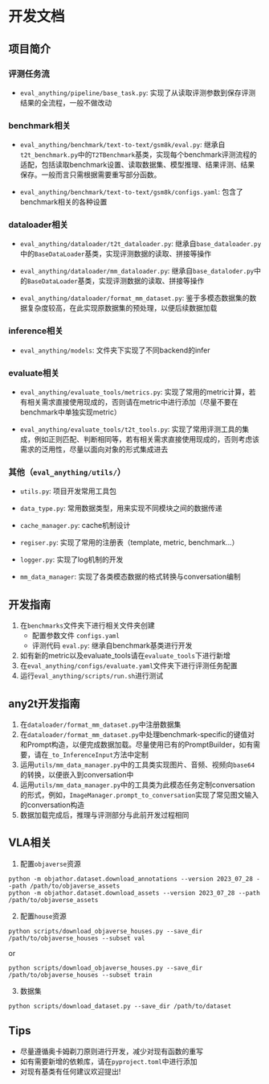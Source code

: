 
# 开发文档

## 项目简介

### 评测任务流

- `eval_anything/pipeline/base_task.py`: 实现了从读取评测参数到保存评测结果的全流程，一般不做改动

### benchmark相关

- `eval_anything/benchmark/text-to-text/gsm8k/eval.py`: 继承自`t2t_benchmark.py`中的`T2TBenchmark`基类，实现每个benchmark评测流程的适配，包括读取benchmark设置、读取数据集、模型推理、结果评测、结果保存。一般而言只需根据需要重写部分函数。

- `eval_anything/benchmark/text-to-text/gsm8k/configs.yaml`: 包含了benchmark相关的各种设置

### dataloader相关

- `eval_anything/dataloader/t2t_dataloader.py`: 继承自`base_dataloader.py`中的`BaseDataLoader`基类，实现评测数据的读取、拼接等操作

- `eval_anything/dataloader/mm_dataloader.py`: 继承自`base_dataloder.py`中的`BaseDataLoader`基类，实现评测数据的读取、拼接等操作

- `eval_anything/dataloader/format_mm_dataset.py`: 鉴于多模态数据集的数据复杂度较高，在此实现原数据集的预处理，以便后续数据加载

### inference相关

- `eval_anything/models`: 文件夹下实现了不同backend的infer

### evaluate相关

- `eval_anything/evaluate_tools/metrics.py`: 实现了常用的metric计算，若有相关需求直接使用现成的，否则请在metric中进行添加（尽量不要在benchmark中单独实现metric）

- `eval_anything/evaluate_tools/t2t_tools.py`: 实现了常用评测工具的集成，例如正则匹配、判断相同等，若有相关需求直接使用现成的，否则考虑该需求的泛用性，尽量以面向对象的形式集成进去

### 其他（`eval_anything/utils/`）

- `utils.py`: 项目开发常用工具包

- `data_type.py`: 常用数据类型，用来实现不同模块之间的数据传递

- `cache_manager.py`: cache机制设计

- `regiser.py`: 实现了常用的注册表（template, metric, benchmark...）

- `logger.py`: 实现了log机制的开发

- `mm_data_manager`: 实现了各类模态数据的格式转换与conversation编制

## 开发指南

1. 在`benchmarks`文件夹下进行相关文件夹创建
    - 配置参数文件 `configs.yaml`
    - 评测代码 `eval.py`: 继承自benchmark基类进行开发
2. 如有新的metric以及evaluate_tools请在`evaluate_tools`下进行新增
3. 在`eval_anything/configs/evaluate.yaml`文件夹下进行评测任务配置
4. 运行`eval_anything/scripts/run.sh`进行测试

## any2t开发指南
1. 在`dataloader/format_mm_dataset.py`中注册数据集
2. 在`dataloader/format_mm_dataset.py`中处理benchmark-specific的键值对和Prompt构造，以便完成数据加载。尽量使用已有的PromptBuilder，如有需要，请在`_to_InferenceInput`方法中定制
3. 运用`utils/mm_data_manager.py`中的工具类实现图片、音频、视频向`base64`的转换，以便嵌入到conversation中
4. 运用`utils/mm_data_manager.py`中的工具类为此模态任务定制conversation的形式，例如，`ImageManager.prompt_to_conversation`实现了常见图文输入的conversation构造
5. 数据加载完成后，推理与评测部分与此前开发过程相同

## VLA相关

1. 配置`objaverse`资源
```
python -m objathor.dataset.download_annotations --version 2023_07_28 --path /path/to/objaverse_assets
python -m objathor.dataset.download_assets --version 2023_07_28 --path /path/to/objaverse_assets
```
2. 配置`house`资源
```
python scripts/download_objaverse_houses.py --save_dir /path/to/objaverse_houses --subset val
```
or
```
python scripts/download_objaverse_houses.py --save_dir /path/to/objaverse_houses --subset train
```

3. 数据集
```
python scripts/download_dataset.py --save_dir /path/to/dataset
```



## Tips

- 尽量遵循奥卡姆剃刀原则进行开发，减少对现有函数的重写
- 如有需要新增的依赖库，请在`pyproject.toml`中进行添加
- 对现有基类有任何建议欢迎提出!